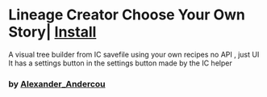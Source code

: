 # Lineage Creator Choose Your Own Story| [Install](https://raw.githubusercontent.com/InfiniteCraftCommunity/userscripts/master/userscripts/Visual_Lineage_Create_Your_Recipe/index.user.js)
A visual tree builder from IC savefile using your own recipes
no API , just UI
It has a settings button in the settings button made by the IC helper
### by [Alexander_Andercou](https://github.com/24sanduAlexandru)
